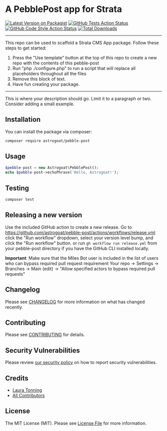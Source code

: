 # A PebblePost app for Strata

[![Latest Version on Packagist](https://img.shields.io/packagist/v/astrogoat/pebble-post.svg?style=flat-square)](https://packagist.org/packages/astrogoat/pebble-post)
[![GitHub Tests Action Status](https://img.shields.io/github/workflow/status/astrogoat/pebble-post/run-tests?label=tests)](https://github.com/astrogoat/pebble-post/actions?query=workflow%3Arun-tests+branch%3Amain)
[![GitHub Code Style Action Status](https://img.shields.io/github/workflow/status/astrogoat/pebble-post/Check%20&%20fix%20styling?label=code%20style)](https://github.com/astrogoat/pebble-post/actions?query=workflow%3A"Check+%26+fix+styling"+branch%3Amain)
[![Total Downloads](https://img.shields.io/packagist/dt/astrogoat/pebble-post.svg?style=flat-square)](https://packagist.org/packages/astrogoat/pebble-post)

---
This repo can be used to scaffold a Strata CMS App package. Follow these steps to get started:

1. Press the "Use template" button at the top of this repo to create a new repo with the contents of this pebble-post
2. Run "php ./configure.php" to run a script that will replace all placeholders throughout all the files
3. Remove this block of text.
4. Have fun creating your package.
---

This is where your description should go. Limit it to a paragraph or two. Consider adding a small example.

## Installation

You can install the package via composer:

```bash
composer require astrogoat/pebble-post
```

## Usage

```php
$pebble-post = new Astrogoat\PebblePost();
echo $pebble-post->echoPhrase('Hello, Astrogoat!');
```

## Testing

```bash
composer test
```

## Releasing a new version

Use the included GitHub action to create a new release.
Go to https://github.com/astrogoat/pebble-post/actions/workflows/release.yml click the "Run workflow" dropdown, select your version level bump, and click the "Run workflow" button.
or run `gh workflow run release.yml` from your pebble-post directory if you have the GitHub CLI installed locally.

**Important**: Make sure that the Miles Bot user is included in the list of users who can bypass required pull request requirement
Your repo -> Settings -> Branches -> Main (edit) -> "Allow specified actors to bypass required pull requests"


## Changelog

Please see [CHANGELOG](CHANGELOG.md) for more information on what has changed recently.


## Contributing

Please see [CONTRIBUTING](.github/CONTRIBUTING.md) for details.


## Security Vulnerabilities

Please review [our security policy](../../security/policy) on how to report security vulnerabilities.


## Credits

- [Laura Tonning](https://github.com/tonning)
- [All Contributors](../../contributors)

## License

The MIT License (MIT). Please see [License File](LICENSE.md) for more information.
